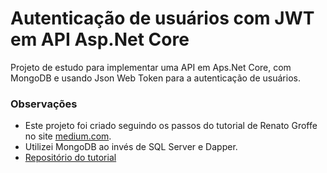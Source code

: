 # Autenticação de usuários com JWT em API Asp.Net Core
Projeto de estudo para implementar uma API em Aps.Net Core, com MongoDB e usando Json Web Token para a autenticação de usuários.

### Observações
 - Este projeto foi criado seguindo os passos do tutorial de Renato Groffe no site [medium.com](https://medium.com/@renato.groffe/asp-net-core-2-0-autentica%C3%A7%C3%A3o-em-apis-utilizando-jwt-json-web-tokens-4b1871efd).
 - Utilizei MongoDB ao invés de SQL Server e Dapper.
 - [Repositório do tutorial](https://github.com/renatogroffe/ASPNETCore2_JWT)